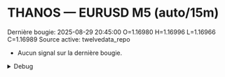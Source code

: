 # THANOS — EURUSD M5 (auto/15m)
Dernière bougie: 2025-08-29 20:45:00  O=1.16980  H=1.16996  L=1.16966  C=1.16989
Source active: twelvedata_repo

- Aucun signal sur la dernière bougie.

<details><summary>Debug</summary>

- TD_API_KEY manquant.

</details>
